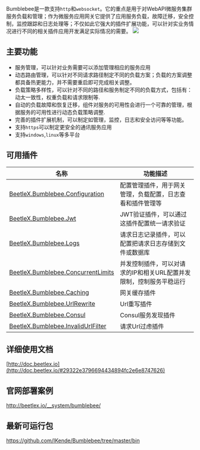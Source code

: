 Bumblebee是一款支持`http`和`websocket`。它的重点是用于对WebAPI微服务集群服务负载和管理；作为微服务应用网关它提供了应用服务负载，故障迁移，安全控制，监控跟踪和日志处理等；不仅如此它强大的插件扩展功能，可以针对实业务情况进行不同的相关插件应用开发满足实际情况的需要。
![](https://i.imgur.com/uIb9y7I.jpg)
## 主要功能
- 服务管理，可以针对业务需要可以添加管理相应的服务应用
- 动态路由管理，可以针对不同请求路径制定不同的负载方案；负载的方案调整都具备热更能力，并不需要重启即可完成相关调整。
- 负载策略多样性，可以针对不同的路径和服务制定不同的负载方式，包括有：动太一致性，权重负载和请求限制等.
- 自动的负载故障和恢复迁移，组件对服务的可用性会进行一个可靠的管理，根据服务的可用性进行动态负载策略调整.
- 完善的插件扩展机制，可以制定如管理，监控，日志和安全访问等等功能。
- 支持`https`可以制定更安全的通讯服务应用
- 支持`windows`,`linux`等多平台
## 可用插件
|名称|功能描述|
|----|-------|
|[BeetleX.Bumblebee.Configuration](https://www.nuget.org/packages/BeetleX.Bumblebee.Configuration/)|配置管理插件，用于网关管理，负载配置，日志查看和插件管理等|
|[BeetleX.Bumblebee.Jwt](https://www.nuget.org/packages/BeetleX.Bumblebee.Jwt/)|JWT验证插件，可以通过这插件配置统一请求验证|
|[BeetleX.Bumblebee.Logs](https://www.nuget.org/packages/BeetleX.Bumblebee.Logs/)|请求日志记录插件，可以配置把请求日志存储到文件或数据库|
|[BeetleX.Bumblebee.ConcurrentLimits](https://www.nuget.org/packages/BeetleX.Bumblebee.ConcurrentLimits/)|并发控制插件，可以对请求的IP和相关URL配置并发限制，控制服务平稳运行|
|[BeetleX.Bumblebee.Caching](https://www.nuget.org/packages/BeetleX.Bumblebee.Caching/)|网关缓存插件|
|[BeetleX.Bumblebee.UrlRewrite](https://www.nuget.org/packages/BeetleX.Bumblebee.UrlRewrite/)|Url重写插件|
|[BeetleX.Bumblebee.Consul](https://www.nuget.org/packages/BeetleX.Bumblebee.Consul/)|Consul服务发现插件|
|[BeetleX.Bumblebee.InvalidUrlFilter](https://www.nuget.org/packages/BeetleX.Bumblebee.InvalidUrlFilter/)|请求Url过虑插件|
## 详细使用文档
[http://doc.beetlex.io](http://doc.beetlex.io/#29322e3796694434894fc2e6e8747626)
## 官网部署案例
http://beetlex.io/__system/bumblebee/
## 最新可运行包
https://github.com/IKende/Bumblebee/tree/master/bin

